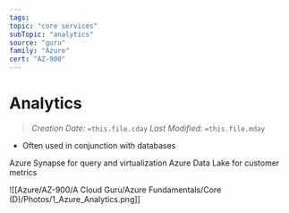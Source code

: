 ```yaml
---
tags:
topic: "core services"
subTopic: "analytics"
source: "guru"
family: "Azure"
cert: "AZ-900"
---
```

# Analytics
> *Creation Date:* `=this.file.cday`
> *Last Modified:* `=this.file.mday`

- Often used in conjunction with databases

Azure Synapse for query and virtualization
Azure Data Lake for customer metrics

![[Azure/AZ-900/A Cloud Guru/Azure Fundamentals/Core (D)/Photos/1_Azure_Analytics.png]]
